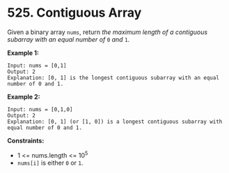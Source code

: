 # 525. Contiguous Array

Given a binary array `nums`, return *the maximum length of a contiguous subarray with an equal number of* `0` *and* `1`.

 

**Example 1:**

```
Input: nums = [0,1]
Output: 2
Explanation: [0, 1] is the longest contiguous subarray with an equal number of 0 and 1.
```

**Example 2:**

```
Input: nums = [0,1,0]
Output: 2
Explanation: [0, 1] (or [1, 0]) is a longest contiguous subarray with equal number of 0 and 1.
```

 

**Constraints:**

- 1 <= nums.length <= 10<sup>5</sup>
- `nums[i]` is either `0` or `1`.

